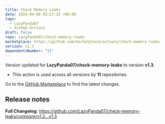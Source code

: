 ```yaml
---
title: Check Memory Leaks
date: 2024-04-06 03:27:33 +00:00
tags:
  - LazyPanda07
  - GitHub Actions
draft: false
repo: LazyPanda07/check-memory-leaks
marketplace: https://github.com/marketplace/actions/check-memory-leaks
version: v1.3
dependentsNumber: "11"
---
```



Version updated for **LazyPanda07/check-memory-leaks** to version **v1.3**.
- This action is used across all versions by **11** repositories.

Go to the [GitHub Marketplace](https://github.com/marketplace/actions/check-memory-leaks) to find the latest changes.

## Release notes

**Full Changelog**: https://github.com/LazyPanda07/check-memory-leaks/compare/v1.2...v1.3
